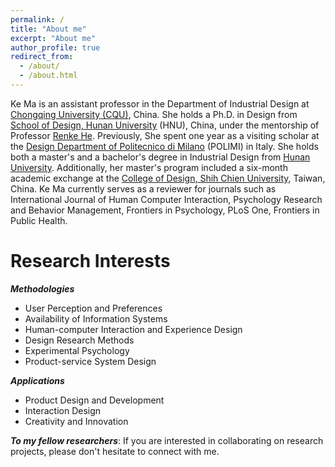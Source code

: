 ```yaml
---
permalink: /
title: "About me"
excerpt: "About me"
author_profile: true
redirect_from: 
  - /about/
  - /about.html
---
```



Ke Ma is an assistant professor in the Department of Industrial Design at [Chongqing University (CQU)](http://www.cqu.edu.cn/), China. She holds a Ph.D. in Design from [School of Design, Hunan University](http://design.hnu.edu.cn/) (HNU), China, under the mentorship of Professor [Renke He](http://design.hnu.edu.cn/info/1023/2729.htm). Previously, She spent one year as a visiting scholar at the [Design Department of Politecnico di Milano](http://www.dipartimentodesign.polimi.it/en/) (POLIMI) in Italy. She holds both a master's and a bachelor's degree in Industrial Design from [Hunan University](http://www.hnu.edu.cn/). Additionally, her master's program included a six-month academic exchange at the [College of Design, Shih Chien University](http://www.scdesign.usc.edu.tw/), Taiwan, China. Ke Ma currently serves as a reviewer for journals such as International Journal of Human Computer Interaction, Psychology Research and Behavior Management, Frontiers in Psychology, PLoS One, Frontiers in Public Health.


Research Interests
======

***Methodologies***

* User Perception and Preferences
* Availability of Information Systems
* Human-computer Interaction and Experience Design
* Design Research Methods
* Experimental Psychology
* Product-service System Design


***Applications***

* Product Design and Development
* Interaction Design
* Creativity and Innovation


***To my fellow researchers***: If you are interested in collaborating on research projects, please don't hesitate to connect with me.

